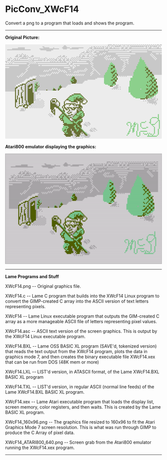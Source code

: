 # PicConv_XWcF14

Convert a png to a program that loads and shows the program.

---

**Original Picture:**

[![OriginalPic](https://github.com/kenjennings/PicConv_XWcF14/blob/main/XWcF14.png)](#features)

**Atari800 emulator displaying the graphics:**

[![AtariPic](https://github.com/kenjennings/PicConv_XWcF14/blob/main/XWcF14_ATARI800_640.png)](#features)

---

**Lame Programs and Stuff**

XWcF14.png -- Original graphics file.

XWcF14.c -- Lame C program that builds into the XWcF14 Linux program to convert the GIMP-created C array into the ASCII version of text letters representing pixels.

XWcF14 -- Lame Linux executable program that outputs the GIM-created C array as a more manageable ASCII file of letters representing pixel values.

XWcF14.asc -- ASCII text version of the screen graphics.  This is output by the XWcF14 Linux executable program.

XWcF14.BXL -- Lame OSS BASIC XL program (SAVE'd, tokenized version) that reads the text output from the XWcF14 program, plots the data in graphics mode 7, and then creates the binary executable file XWcF14.xex that can be run from DOS (48K mem or more)

XWcF14.LXL -- LIST'd version, in ATASCII format, of the Lame XWcF14.BXL BASIC XL program 

XWcF14.TXL -- LIST'd version, in regular ASCII (normal line feeds) of the Lame XWcF14.BXL BASIC XL program.

XWcF14.xex -- Lame Atari executable program that loads the display list, screen memory, color registers, and then waits.  This is created by the Lame BASIC XL program.

XWcF14_160x96.png -- The graphics file resized to 160x96 to fit the Atari Graphics Mode 7 screen resolution.   This is what was run through GIMP to produce the C Array of pixel data.

XWcF14_ATARI800_640.png -- Screen grab from the Atari800 emulator running the XWcF14.xex program.

---
